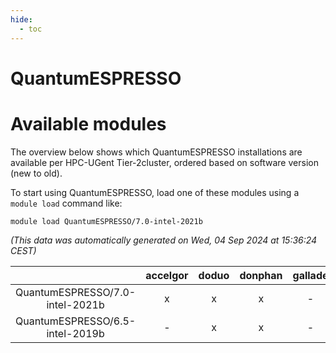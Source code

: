 ```yaml
---
hide:
  - toc
---
```


QuantumESPRESSO
===============

# Available modules


The overview below shows which QuantumESPRESSO installations are available per HPC-UGent Tier-2cluster, ordered based on software version (new to old).

To start using QuantumESPRESSO, load one of these modules using a `module load` command like:

```shell
module load QuantumESPRESSO/7.0-intel-2021b
```

*(This data was automatically generated on Wed, 04 Sep 2024 at 15:36:24 CEST)*  

| |accelgor|doduo|donphan|gallade|joltik|shinx|skitty|
| :---: | :---: | :---: | :---: | :---: | :---: | :---: | :---: |
|QuantumESPRESSO/7.0-intel-2021b|x|x|x|-|x|-|x|
|QuantumESPRESSO/6.5-intel-2019b|-|x|x|-|x|-|x|
